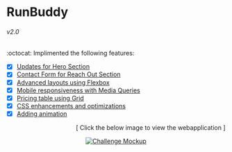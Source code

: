 # RunBuddy
<h6>v2.0</h6>
:octocat: Implimented the following features:

- [x] [Updates for Hero Section](https://github.com/luc1dLife/run-buddy/issues/6)
- [x] [Contact Form for Reach Out Section](https://github.com/luc1dLife/run-buddy/issues/7)
- [x] [Advanced layouts using Flexbox](https://github.com/luc1dLife/run-buddy/issues/8)
- [x] [Mobile responsiveness with Media Queries](https://github.com/luc1dLife/run-buddy/issues/9) 
- [x] [Pricing table using Grid](https://github.com/luc1dLife/run-buddy/issues/10)
- [x] [CSS enhancements and optimizations](https://github.com/luc1dLife/run-buddy/issues/11)
- [x] [Adding animation](https://github.com/luc1dLife/run-buddy/issues/12)
<p align="right">
    [ Click the below image to view the webapplication ]
</p>
<p align="center">
<a href="https://luc1dlife.github.io/run-buddy/">
  <img src="https://raw.githubusercontent.com/luc1dLife/run-buddy/master/assets/images/102-page-css.jpg" alt="Challenge Mockup">
  </a>
</p>
